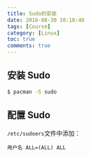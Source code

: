 ```yaml
---
title: Sudo的安装
date: 2016-08-30 10:18:40
tags: [Course]
category: [Linux]
toc: true
comments: true
---
```

## 安装 Sudo
```bash
$ pacman -S sudo
```
## 配置 Sudo
`/etc/sudoers`文件中添加：
```
用户名 ALL=(ALL) ALL
```

